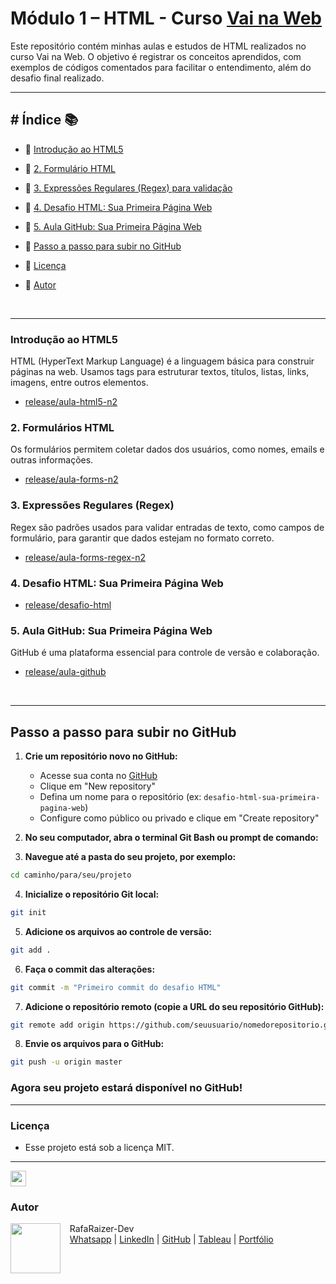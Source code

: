# Módulo 1 – HTML - Curso [Vai na Web](https://vainaweb.com.br/) 

Este repositório contém minhas aulas e estudos de HTML realizados no curso Vai na Web. O objetivo é registrar os conceitos aprendidos, com exemplos de códigos comentados para facilitar o entendimento, além do desafio final realizado.

---

## # Índice 📚

- 🔹 [Introdução ao HTML5](#introdução-ao-html5)

- 🔹 [2. Formulário HTML](#2-formulários-html)

- 🔹 [3. Expressões Regulares (Regex) para validação](#3-expressões-regulares-regex)

- 🔹 [4. Desafio HTML: Sua Primeira Página Web](#4-desafio-html-sua-primeira-página-web)

- 🔹 [5. Aula GitHub: Sua Primeira Página Web](#5-aula-github-sua-primeira-página-web)

- 🔹 [Passo a passo para subir no GitHub](#passo-a-passo-para-subir-no-github)  

- 🔹 [Licença](#licença) 

- 🔹 [Autor](#autor)

<br>

---

###  Introdução ao HTML5  

HTML (HyperText Markup Language) é a linguagem básica para construir páginas na web. Usamos tags para estruturar textos, títulos, listas, links, imagens, entre outros elementos.

- [release/aula-html5-n2](https://github.com/RaizerTechDev/curso-vai-na-web/tree/main/Aula-html-n2)

### 2. Formulários HTML
Os formulários permitem coletar dados dos usuários, como nomes, emails e outras informações.  

  - [release/aula-forms-n2](https://github.com/RaizerTechDev/curso-vai-na-web/tree/main/aula-forms-n2)  

### 3. Expressões Regulares (Regex)  
Regex são padrões usados para validar entradas de texto, como campos de formulário, para garantir que dados estejam no formato correto.

  - [release/aula-forms-regex-n2](https://github.com/RaizerTechDev/curso-vai-na-web/tree/main/aula-forms-regex-n2)   

 ### 4. Desafio HTML: Sua Primeira Página Web
  
  - [release/desafio-html](https://github.com/RaizerTechDev/curso-vai-na-web/tree/main/desafio-html-vainaweb-06102025)

   ### 5. Aula GitHub: Sua Primeira Página Web
   GitHub é uma plataforma essencial para controle de versão e colaboração.

  - [release/aula-github](https://github.com/RaizerTechDev/curso-vai-na-web/tree/main/aula-github)

<br>

***

## Passo a passo para subir no GitHub

1. **Crie um repositório novo no GitHub:**  
   - Acesse sua conta no [GitHub](https://github.com)  
   - Clique em "New repository"  
   - Defina um nome para o repositório (ex: `desafio-html-sua-primeira-pagina-web`)  
   - Configure como público ou privado e clique em "Create repository"

2. **No seu computador, abra o terminal Git Bash ou prompt de comando:**

3. **Navegue até a pasta do seu projeto, por exemplo:**  

```bash
cd caminho/para/seu/projeto
```

4. **Inicialize o repositório Git local:**  

```bash
git init
```

5. **Adicione os arquivos ao controle de versão:**  

```bash
git add .
```

6. **Faça o commit das alterações:**  

```bash
git commit -m "Primeiro commit do desafio HTML"
```

7. **Adicione o repositório remoto (copie a URL do seu repositório GitHub):**  

```bash
git remote add origin https://github.com/seuusuario/nomedorepositorio.git
```

8. **Envie os arquivos para o GitHub:**

```bash
git push -u origin master
```

### Agora seu projeto estará disponível no GitHub!

***

### Licença

- Esse projeto está sob a licença MIT.

***

<img src="https://media.giphy.com/media/ImmvDZ2c9xPR8gDvHV/giphy.gif" align="center" height="25" width="25" />  

### Autor

<p>
  <img align="left" margin="10" width="80" src="https://avatars.githubusercontent.com/u/87991807?v=4" />
  <p>&nbsp;&nbsp;&nbsp;RafaRaizer-Dev<br>
  &nbsp;&nbsp;&nbsp;<a href="https://api.whatsapp.com/send/?phone=47999327137">Whatsapp</a> | <a href="https://www.linkedin.com/in/raizer-rafael/">LinkedIn</a> | <a href="https://github.com/RaizerTechDev">GitHub</a> | <a href="https://public.tableau.com/app/profile/rafael.raizer">Tableau</a> | <a href="https://raizertechdev-portfolio.netlify.app/">Portfólio</a>  
  </p>
</p>


